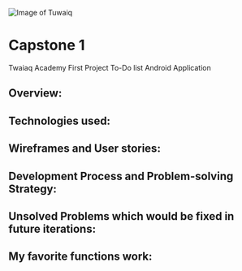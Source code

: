 ![Image of Tuwaiq](https://camo.githubusercontent.com/37ca472e2afb74974a0314d89af8f470422a79582bed0d188f9927777230195d/68747470733a2f2f6c61756e63682e73612f6173736574732f696d616765732f6c6f676f732f7475776169712d61636164656d792d6c6f676f2e737667)
# Capstone 1 
Twaiaq Academy First Project
To-Do list Android Application
## Overview:
## Technologies used:
## Wireframes and User stories:
## Development Process and Problem-solving Strategy:
##  Unsolved Problems which would be fixed in future iterations:
## My favorite functions work:
